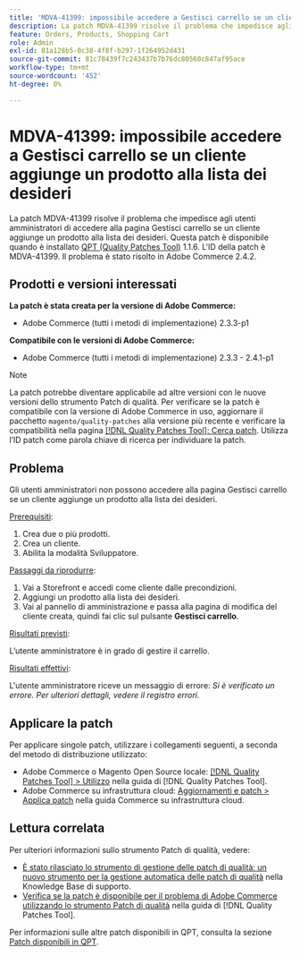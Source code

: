 ```yaml
---
title: 'MDVA-41399: impossibile accedere a Gestisci carrello se un cliente aggiunge un prodotto alla lista dei desideri'
description: La patch MDVA-41399 risolve il problema che impedisce agli utenti amministratori di accedere alla pagina Gestisci carrello se un cliente aggiunge un prodotto alla lista dei desideri. Questa patch è disponibile quando è installato [Quality Patches Tool (QPT)](https://experienceleague.adobe.com/it/docs/commerce-knowledge-base/kb/announcements/commerce-announcements/magento-quality-patches-released-new-tool-to-self-serve-quality-patches) 1.1.6. L'ID della patch è MDVA-41399. Il problema è stato risolto in Adobe Commerce 2.4.2.
feature: Orders, Products, Shopping Cart
role: Admin
exl-id: 81a128b5-0c38-4f8f-b297-1f264952d431
source-git-commit: 81c78439f7c243437b7b76dc80560c847af95ace
workflow-type: tm+mt
source-wordcount: '452'
ht-degree: 0%

---
```


# MDVA-41399: impossibile accedere a Gestisci carrello se un cliente aggiunge un prodotto alla lista dei desideri

La patch MDVA-41399 risolve il problema che impedisce agli utenti amministratori di accedere alla pagina Gestisci carrello se un cliente aggiunge un prodotto alla lista dei desideri. Questa patch è disponibile quando è installato [QPT (Quality Patches Tool)](https://experienceleague.adobe.com/it/docs/commerce-knowledge-base/kb/announcements/commerce-announcements/magento-quality-patches-released-new-tool-to-self-serve-quality-patches) 1.1.6. L&#39;ID della patch è MDVA-41399. Il problema è stato risolto in Adobe Commerce 2.4.2.

## Prodotti e versioni interessati

**La patch è stata creata per la versione di Adobe Commerce:**

* Adobe Commerce (tutti i metodi di implementazione) 2.3.3-p1

**Compatibile con le versioni di Adobe Commerce:**

* Adobe Commerce (tutti i metodi di implementazione) 2.3.3 - 2.4.1-p1

>[!NOTE]
>
>La patch potrebbe diventare applicabile ad altre versioni con le nuove versioni dello strumento Patch di qualità. Per verificare se la patch è compatibile con la versione di Adobe Commerce in uso, aggiornare il pacchetto `magento/quality-patches` alla versione più recente e verificare la compatibilità nella pagina [[!DNL Quality Patches Tool]: Cerca patch](https://experienceleague.adobe.com/it/docs/commerce-knowledge-base/kb/announcements/commerce-announcements/magento-quality-patches-released-new-tool-to-self-serve-quality-patches). Utilizza l’ID patch come parola chiave di ricerca per individuare la patch.

## Problema

Gli utenti amministratori non possono accedere alla pagina Gestisci carrello se un cliente aggiunge un prodotto alla lista dei desideri.

<u>Prerequisiti</u>:

1. Crea due o più prodotti.
1. Crea un cliente.
1. Abilita la modalità Sviluppatore.

<u>Passaggi da riprodurre</u>:

1. Vai a Storefront e accedi come cliente dalle precondizioni.
1. Aggiungi un prodotto alla lista dei desideri.
1. Vai al pannello di amministrazione e passa alla pagina di modifica del cliente creata, quindi fai clic sul pulsante **Gestisci carrello**.

<u>Risultati previsti</u>:

L’utente amministratore è in grado di gestire il carrello.

<u>Risultati effettivi</u>:

L&#39;utente amministratore riceve un messaggio di errore: *Si è verificato un errore. Per ulteriori dettagli, vedere il registro errori.*

## Applicare la patch

Per applicare singole patch, utilizzare i collegamenti seguenti, a seconda del metodo di distribuzione utilizzato:

* Adobe Commerce o Magento Open Source locale: [[!DNL Quality Patches Tool] > Utilizzo](/help/tools/quality-patches-tool/usage.md) nella guida di [!DNL Quality Patches Tool].
* Adobe Commerce su infrastruttura cloud: [Aggiornamenti e patch > Applica patch](https://experienceleague.adobe.com/docs/commerce-cloud-service/user-guide/develop/upgrade/apply-patches.html?lang=it) nella guida Commerce su infrastruttura cloud.

## Lettura correlata

Per ulteriori informazioni sullo strumento Patch di qualità, vedere:

* [È stato rilasciato lo strumento di gestione delle patch di qualità: un nuovo strumento per la gestione automatica delle patch di qualità](https://experienceleague.adobe.com/it/docs/commerce-knowledge-base/kb/announcements/commerce-announcements/magento-quality-patches-released-new-tool-to-self-serve-quality-patches) nella Knowledge Base di supporto.
* [Verifica se la patch è disponibile per il problema di Adobe Commerce utilizzando lo strumento Patch di qualità](/help/tools/quality-patches-tool/patches-available-in-qpt/check-patch-for-magento-issue-with-magento-quality-patches.md) nella guida di [!DNL Quality Patches Tool].

Per informazioni sulle altre patch disponibili in QPT, consulta la sezione [Patch disponibili in QPT](https://support.magento.com/hc/en-us/sections/360010506631-Patches-available-in-MQP-tool-).
